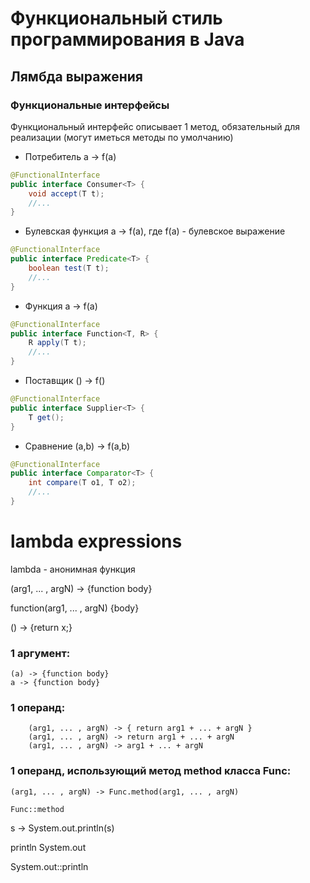 # Функциональный стиль программирования в Java

## Лямбда выражения

### Функциональные интерфейсы

Функциональный интерфейс описывает 1 метод, обязательный для реализации (могут иметься методы по умолчанию)

- Потребитель   a -> f(a)
```java
@FunctionalInterface
public interface Consumer<T> {
    void accept(T t);
    //...
}
```
- Булевская функция  a -> f(a),  где f(a) - булевское выражение
```java  
@FunctionalInterface
public interface Predicate<T> {
    boolean test(T t);
    //...
}
```
- Функция a -> f(a)
```java
@FunctionalInterface
public interface Function<T, R> {
    R apply(T t);
    //...
}
```
- Поставщик  () -> f()
```java
@FunctionalInterface
public interface Supplier<T> {
    T get();
}
```
- Сравнение   (a,b) -> f(a,b) 
```java
@FunctionalInterface
public interface Comparator<T> {
    int compare(T o1, T o2);
    //...
}
```


# lambda expressions

lambda - анонимная функция

(arg1, ... , argN) -> {function body}

function(arg1, ... , argN) {body}

() -> {return x;}

### 1 аргумент:
```
(a) -> {function body}
a -> {function body}
```

### 1 операнд:
```
    (arg1, ... , argN) -> { return arg1 + ... + argN }
    (arg1, ... , argN) -> return arg1 + ... + argN
    (arg1, ... , argN) -> arg1 + ... + argN

```

### 1 операнд, использующий метод method класса Func:
```
(arg1, ... , argN) -> Func.method(arg1, ... , argN)

Func::method
```
s -> System.out.println(s)

println System.out

System.out::println